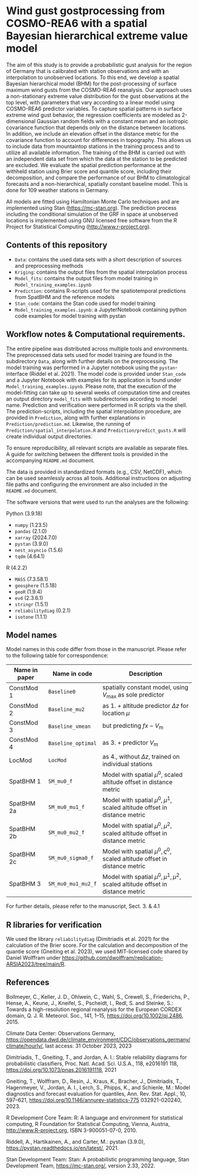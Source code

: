 # Wind gust gostprocessing from COSMO-REA6 with a spatial Bayesian hierarchical extreme value model

The aim of this study is to provide a probabilistic gust analysis for the region of Germany that is calibrated with
station observations and with an interpolation to unobserved locations. To this end, we develop a spatial Bayesian hierarchical
model (BHM) for the post-processing of surface maximum wind gusts from the COSMO-REA6 reanalysis. Our approach uses
a non-stationary extreme value distribution for the gust observations at the top level, with parameters that vary according to a
linear model using COSMO-REA6 predictor variables. To capture spatial patterns in surface extreme wind gust behavior, the
regression coefficients are modeled as 2-dimensional Gaussian random fields with a constant mean and an isotropic covariance
function that depends only on the distance between locations. In addition, we include an elevation offset in the distance metric
for the covariance function to account for differences in topography. This allows us to include data from mountaintop stations
in the training process and to utilize all available information. The training of the BHM is carried out with an independent
data set from which the data at the station to be predicted are excluded. We evaluate the spatial prediction performance at the
withheld station using Brier score and quantile score, including their decomposition, and compare the performance of our BHM
to climatological forecasts and a non-hierarchical, spatially constant baseline model. This is done for 109 weather stations in
Germany.

All models are fitted using Hamiltonian Monte Carlo techniques and are implemented using Stan (https://mc-stan.org). The prediction process including the conditional simulation of the GRF in space at unobserved locations is implemented using GNU licensed free software from the R Project for Statistical Computing (http://www.r-project.org).

## Contents of this repository

- `Data`: contains the used data sets with a short description of sources and preprocessing methods
- `Kriging`: contains the output files from the spatial interpolation process
- `Model_fits`: contains the output files from model training in `Model_training_examples.ipynb`
- `Prediction`: contains R-scripts used for the spatiotemporal predictions from SpatBHM and the reference models
- `Stan_code`: contains the Stan code used for model training
- `Model_training_examples.ipynb`: a JupyterNotebook containing python code examples for model training with pystan

## Workflow notes & Computational requirements.

The entire pipeline was distributed across multiple tools and environments. The preprocessed data sets used for model training are found in the subdirectory `Data`, along with further details on the preprocessing. The model training was performed in a Jupyter notebook using the `pystan`-interface (Riddel et al. 2021). The model code is provided under `Stan_code` and a Jupyter Notebook with examples for its application is found under `Model_training_examples.ipynb`. Please note, that the execution of the model-fitting can take up to several weeks of computation time and creates an output directory `model_fits` with subdirectories according to model name. Prediction and verification were performed in R scripts via the shell. The prediction-scripts, including the spatial interpolation procedure, are provided in `Prediction`, along with further explanations in `Prediction/prediction.md`. Likewise, the running of `Prediction/spatial_interpolation.R` and `Prediction/predict_gusts.R` will create individual output directories.

To ensure reproducibility, all relevant scripts are available as separate files. A guide for switching between the different tools is provided in the accompanying `README.md` document.

The data is provided in standardized formats (e.g., CSV, NetCDF), which can be used seamlessly across all tools. Additional instructions on adjusting file paths and configuring the environment are also included in the `README.md` document.

The software versions that were used to run the analyses are the following:

Python (3.9.18)
- `numpy` (1.23.5)
- `pandas` (2.1.0)
- `xarray` (2024.7.0)
- `pystan` (3.9.0)
- `nest_asyncio` (1.5.6)
- `tqdm` (4.64.1)

R (4.2.2)
- `MASS` (7.3.58.1)
- `geosphere` (1.5.18)
- `geoR` (1.9.4)
- `evd` (2.3.6.1)
- `stringr` (1.5.1)
- `reliabilitydiag` (0.2.1)
- `isotone` (1.1.1)

## Model names

Model names in this code differ from those in the manuscript. Please refer to the following table for correspondence:

| Name in paper     | Name in code          | Description                           |
|-------------------|-----------------------|---------------------------------------|
| ConstMod 1        | `Baseline0`           | spatially constant model, using $V_\text{max}$ as sole predictor |
| ConstMod 2        | `Baseline_mu2`        | as 1. + altitude predictor $\Delta z$ for location $\mu$ |
| ConstMod 3        | `Baseline_vmean`      | but predicting $fx-V_\text{m}$        |
| ConstMod 4        | `Baseline_optimal`    | as 3. + predictor $V_\text{m}$        |
| LocMod            | `LocMod`              | as 4., without $\Delta z$, trained on individual stations |
| SpatBHM 1         | `SM_mu0_f`            | Model with spatial $\mu^0$, scaled altitude offset in distance metric |
| SpatBHM 2a        | `SM_mu0_mu1_f`        | Model with spatial $\mu^0, \mu^1$, scaled altitude offset in distance metric |
| SpatBHM 2b        | `SM_mu0_mu2_f`        | Model with spatial $\mu^0,\mu^2$, scaled altitude offset in distance metric |
| SpatBHM 2c        | `SM_mu0_sigma0_f`     | Model with spatial $\mu^0, \varsigma^0$, scaled altitude offset in distance metric |
| SpatBHM 3         | `SM_mu0_mu1_mu2_f`    | Model with spatial $\mu^0,\mu^1,\mu^2$, scaled altitude offset in distance metric |

For further details, please refer to the manuscript, Sect. 3. & 4.1

## R libraries for verification

We used the library `reliabilitydiag` (Dimitriadis et al. 2021) for the calculation of the Brier score. For the calculation and decomposition of the quantie score (Gneiting et al. 2023), we used MIT-licensed code shared by Daniel Wolffram under https://github.com/dwolffram/replication-ARSIA2023/tree/main/R.

## References
  
  Bollmeyer, C., Keller, J. D., Ohlwein, C., Wahl, S., Crewell, S., Friederichs, P., Hense, A., Keune, J., Kneifel, S., Pscheidt, I., Redl, S. and Steinke, S.: Towards a high-resolution regional reanalysis for the European CORDEX domain, Q. J. R. Meteorol. Soc., 141, 1–15, https://doi.org/10.1002/qj.2486, 2015.

  Climate Data Center: Observations Germany, https://opendata.dwd.de/climate_environment/CDC/observations_germany/climate/hourly/,
last access: 31 October 2023, 2023

  Dimitriadis, T., Gneiting, T., and Jordan, A. I.: Stable reliability diagrams for probabilistic classifiers, Proc. Natl. Acad. Sci. U.S.A., 118,
e2016191 118, https://doi.org/10.1073/pnas.2016191118, 2021

  Gneiting, T., Wolffram, D., Resin, J., Kraus, K., Bracher, J., Dimitriadis, T., Hagenmeyer, V., Jordan, A. I., Lerch, S., Phipps, K., and Schienle,
M.: Model diagnostics and forecast evaluation for quantiles, Ann. Rev. Stat. Appl., 10, 597–621, https://doi.org/10.1146/annurev-statistics-775
032921-020240, 2023.
  
  R Development Core Team: R: A language and environment for statistical computing, R Foundation for Statistical Computing, Vienna,
Austria, http://www.R-project.org, ISBN 3-900051-07-0, 2010.
  
  Riddell, A., Hartikainen, A., and Carter, M.: pystan (3.9.0), https://pystan.readthedocs.io/en/latest/, 2021.

  Stan Development Team: Stan: A probabilistic programming language, Stan Development Team, https://mc-stan.org/, version 2.33, 2022.
